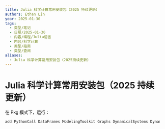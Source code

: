 ```yaml
---
title: Julia 科学计算常用安装包（2025 持续更新）
authors: Ethan Lin
year: 2025-01-30
tags:
  - 类型/笔记
  - 日期/2025-01-30
  - 内容/编程/Julia语言
  - 内容/科学计算
  - 类型/指南
  - 类型/查阅
aliases:
  - Julia 科学计算常用安装包（2025持续更新）
---
```

# Julia 科学计算常用安装包（2025 持续更新）


在 Pkg 模式下，运行：

```julia
add PythonCall DataFrames ModelingToolkit Graphs DynamicalSystems DynamicalBilliards StructArrays Agents Dynare DifferentialEquations Plots JuMP StatsBase CSV JLD2 StructuralEquationModels
```
